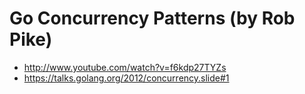 # Go Concurrency Patterns (by Rob Pike)

* http://www.youtube.com/watch?v=f6kdp27TYZs
* https://talks.golang.org/2012/concurrency.slide#1



